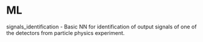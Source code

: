 # ML

signals_identification - Basic NN for identification of output signals of one of the detectors from particle physics experiment.
